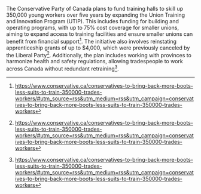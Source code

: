The Conservative Party of Canada plans to fund training halls to skill up 350,000 young workers over five years by expanding the Union Training and Innovation Program (UTIP). This includes funding for building and operating programs, with up to 75% cost coverage for smaller unions, aiming to expand access to training facilities and ensure smaller unions can benefit from financial support[^1]. The initiative also involves reinstating apprenticeship grants of up to $4,000, which were previously canceled by the Liberal Party[^2]. Additionally, the plan includes working with provinces to harmonize health and safety regulations, allowing tradespeople to work across Canada without redundant retraining[^3].

[^1]: https://www.conservative.ca/conservatives-to-bring-back-more-boots-less-suits-to-train-350000-trades-workers/#utm_source=rss&utm_medium=rss&utm_campaign=conservatives-to-bring-back-more-boots-less-suits-to-train-350000-trades-workers
[^2]: https://www.conservative.ca/conservatives-to-bring-back-more-boots-less-suits-to-train-350000-trades-workers/#utm_source=rss&utm_medium=rss&utm_campaign=conservatives-to-bring-back-more-boots-less-suits-to-train-350000-trades-workers
[^3]: https://www.conservative.ca/conservatives-to-bring-back-more-boots-less-suits-to-train-350000-trades-workers/#utm_source=rss&utm_medium=rss&utm_campaign=conservatives-to-bring-back-more-boots-less-suits-to-train-350000-trades-workers
